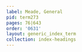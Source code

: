 ```yaml
---
label: Meade, General
pid: term273
pages: 76|643
order: '0631'
layout: generic_index_term
collection: index-headings
---
```

